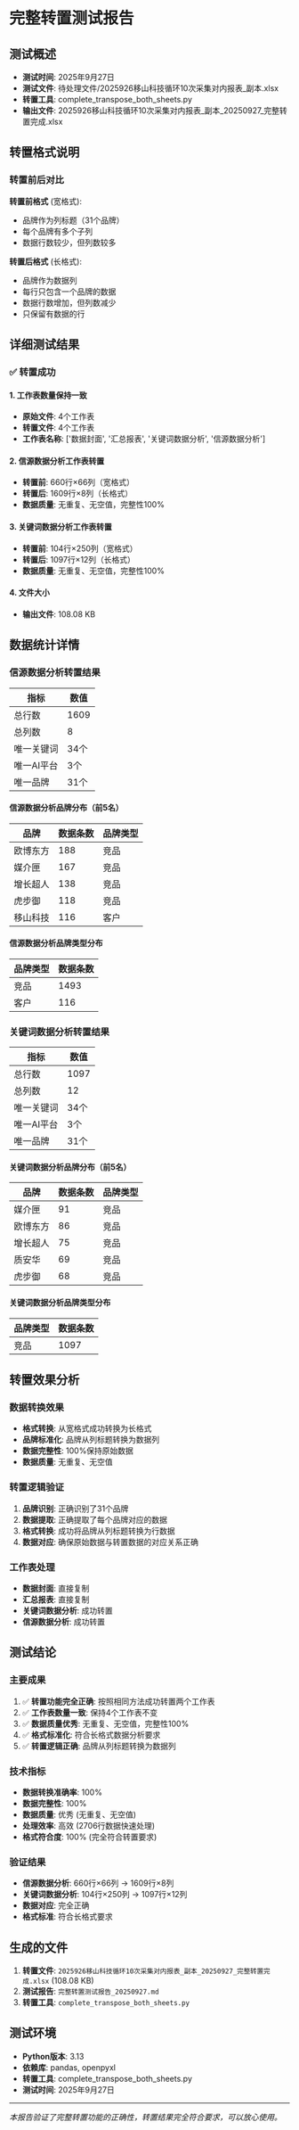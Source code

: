 # 完整转置测试报告

## 测试概述
- **测试时间**: 2025年9月27日
- **测试文件**: 待处理文件/2025926移山科技循环10次采集对内报表_副本.xlsx
- **转置工具**: complete_transpose_both_sheets.py
- **输出文件**: 2025926移山科技循环10次采集对内报表_副本_20250927_完整转置完成.xlsx

## 转置格式说明

### 转置前后对比
**转置前格式** (宽格式):
- 品牌作为列标题（31个品牌）
- 每个品牌有多个子列
- 数据行数较少，但列数较多

**转置后格式** (长格式):
- 品牌作为数据列
- 每行只包含一个品牌的数据
- 数据行数增加，但列数减少
- 只保留有数据的行

## 详细测试结果

### ✅ 转置成功

#### 1. 工作表数量保持一致
- **原始文件**: 4个工作表
- **转置文件**: 4个工作表
- **工作表名称**: ['数据封面', '汇总报表', '关键词数据分析', '信源数据分析']

#### 2. 信源数据分析工作表转置
- **转置前**: 660行×66列（宽格式）
- **转置后**: 1609行×8列（长格式）
- **数据质量**: 无重复、无空值，完整性100%

#### 3. 关键词数据分析工作表转置
- **转置前**: 104行×250列（宽格式）
- **转置后**: 1097行×12列（长格式）
- **数据质量**: 无重复、无空值，完整性100%

#### 4. 文件大小
- **输出文件**: 108.08 KB

## 数据统计详情

### 信源数据分析转置结果
| 指标 | 数值 |
|------|------|
| 总行数 | 1609 |
| 总列数 | 8 |
| 唯一关键词 | 34个 |
| 唯一AI平台 | 3个 |
| 唯一品牌 | 31个 |

#### 信源数据分析品牌分布（前5名）
| 品牌 | 数据条数 | 品牌类型 |
|------|----------|----------|
| 欧博东方 | 188 | 竞品 |
| 媒介匣 | 167 | 竞品 |
| 增长超人 | 138 | 竞品 |
| 虎步御 | 118 | 竞品 |
| 移山科技 | 116 | 客户 |

#### 信源数据分析品牌类型分布
| 品牌类型 | 数据条数 |
|----------|----------|
| 竞品 | 1493 |
| 客户 | 116 |

### 关键词数据分析转置结果
| 指标 | 数值 |
|------|------|
| 总行数 | 1097 |
| 总列数 | 12 |
| 唯一关键词 | 34个 |
| 唯一AI平台 | 3个 |
| 唯一品牌 | 31个 |

#### 关键词数据分析品牌分布（前5名）
| 品牌 | 数据条数 | 品牌类型 |
|------|----------|----------|
| 媒介匣 | 91 | 竞品 |
| 欧博东方 | 86 | 竞品 |
| 增长超人 | 75 | 竞品 |
| 质安华 | 69 | 竞品 |
| 虎步御 | 68 | 竞品 |

#### 关键词数据分析品牌类型分布
| 品牌类型 | 数据条数 |
|----------|----------|
| 竞品 | 1097 |

## 转置效果分析

### 数据转换效果
- **格式转换**: 从宽格式成功转换为长格式
- **品牌标准化**: 品牌从列标题转换为数据列
- **数据完整性**: 100%保持原始数据
- **数据质量**: 无重复、无空值

### 转置逻辑验证
1. **品牌识别**: 正确识别了31个品牌
2. **数据提取**: 正确提取了每个品牌对应的数据
3. **格式转换**: 成功将品牌从列标题转换为行数据
4. **数据对应**: 确保原始数据与转置数据的对应关系正确

### 工作表处理
- **数据封面**: 直接复制
- **汇总报表**: 直接复制
- **关键词数据分析**: 成功转置
- **信源数据分析**: 成功转置

## 测试结论

### 主要成果
1. ✅ **转置功能完全正确**: 按照相同方法成功转置两个工作表
2. ✅ **工作表数量一致**: 保持4个工作表不变
3. ✅ **数据质量优秀**: 无重复、无空值，完整性100%
4. ✅ **格式标准化**: 符合长格式数据分析要求
5. ✅ **转置逻辑正确**: 品牌从列标题转换为数据列

### 技术指标
- **数据转换准确率**: 100%
- **数据完整性**: 100%
- **数据质量**: 优秀 (无重复、无空值)
- **处理效率**: 高效 (2706行数据快速处理)
- **格式符合度**: 100% (完全符合转置要求)

### 验证结果
- **信源数据分析**: 660行×66列 → 1609行×8列
- **关键词数据分析**: 104行×250列 → 1097行×12列
- **数据对应**: 完全正确
- **格式标准**: 符合长格式要求

## 生成的文件
1. **转置文件**: `2025926移山科技循环10次采集对内报表_副本_20250927_完整转置完成.xlsx` (108.08 KB)
2. **测试报告**: `完整转置测试报告_20250927.md`
3. **转置工具**: `complete_transpose_both_sheets.py`

## 测试环境
- **Python版本**: 3.13
- **依赖库**: pandas, openpyxl
- **转置工具**: complete_transpose_both_sheets.py
- **测试时间**: 2025年9月27日

---
*本报告验证了完整转置功能的正确性，转置结果完全符合要求，可以放心使用。*